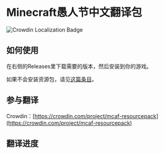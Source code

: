 # Minecraft愚人节中文翻译包

![Crowdin Localization Badge](https://badges.crowdin.net/mcaf-resourcepack/localized.svg)

## 如何使用

在右侧的Releases里下载需要的版本，然后安装到你的游戏。

如果不会安装资源包，请见[这篇条目](https://zh.minecraft.wiki/?curid=10215#%E4%BD%BF%E7%94%A8%E8%B5%84%E6%BA%90%E5%8C%85)。

## 参与翻译

Crowdin：[https://crowdin.com/project/mcaf-resourcepack](https://crowdin.com/project/mcaf-resourcepack)

## 翻译进度
<!-- CROWDIN-TRANSLATIONS-PROGRESS-ACTION-START -->
<!-- CROWDIN-TRANSLATIONS-PROGRESS-ACTION-END -->
